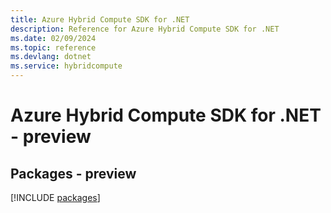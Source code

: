 ```yaml
---
title: Azure Hybrid Compute SDK for .NET
description: Reference for Azure Hybrid Compute SDK for .NET
ms.date: 02/09/2024
ms.topic: reference
ms.devlang: dotnet
ms.service: hybridcompute
---
```

# Azure Hybrid Compute SDK for .NET - preview
## Packages - preview
[!INCLUDE [packages](hybrid-compute-index.md)]
